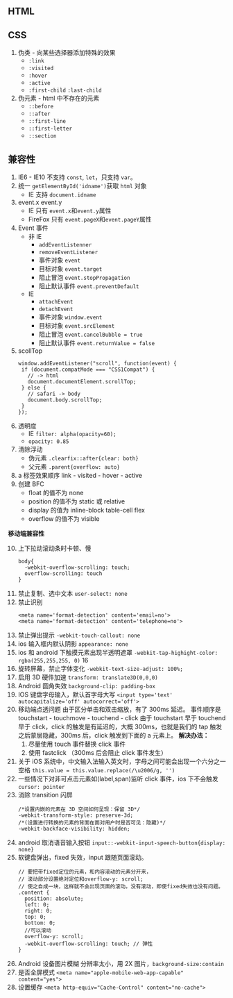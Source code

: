## HTML

## CSS

1. 伪类 - 向某些选择器添加特殊的效果
   - `:link`
   - `:visited`
   - `:hover`
   - `:active`
   - `:first-child` `:last-child`
2. 伪元素 - html 中不存在的元素
   - `::before`
   - `::after`
   - `::first-line`
   - `::first-letter`
   - `::section`

## 兼容性

1. IE6 - IE10 不支持 `const`, `let`，只支持 `var`。
2. 统一 `getElementById('idname')`获取 `html` 对象
   - IE 支持 `document.idname`
3. event.x event.y
   - IE 只有 `event.x`和`event.y`属性
   - FireFox 只有 `event.pageX`和`event.pageY`属性
4. Event 事件
   - 非 IE
     - `addEventListenner`
     - `removeEventListener`
     - 事件对象 `event`
     - 目标对象 `event.target`
     - 阻止冒泡 `event.stopPropagation`
     - 阻止默认事件 `event.preventDefault`
   - IE
     - `attachEvent`
     - `detachEvent`
     - 事件对象 `window.event`
     - 目标对象 `event.srcElement`
     - 阻止冒泡 `event.cancelBubble = true`
     - 阻止默认事件 `event.returnValue = false`
5. scollTop
   ```
   window.addEventListener("scroll", function(event) {
    if (document.compatMode === "CSS1Compat") {
      // -> html
      document.documentElement.scrollTop;
    } else {
      // safari -> body
      document.body.scrollTop;
    }
   });
   ```
6. 透明度
   - IE `filter: alpha(opacity=60);`
   - `opacity: 0.85`
7. 清除浮动
   - 伪元素 `.clearfix::after{clear: both}`
   - 父元素 `.parent{overflow: auto}`
8. a 标签效果顺序
   link - visited - hover - active
9. 创建 BFC
   - float 的值不为 none
   - position 的值不为 static 或 relative
   - display 的值为 inline-block table-cell flex
   - overflow 的值不为 visible

**移动端兼容性**

10. 上下拉动滚动条时卡顿、慢
    ```
    body{
      -webkit-overflow-scrolling: touch;
      overflow-scrolling: touch
    }
    ```
11. 禁止复制、选中文本
    `user-select: none`
12. 禁止识别
    ```
    <meta name='format-detection' content='email=no'>
    <meta name='format-detection' content='telephone=no'>
    ```
13. 禁止弹出提示
    `-webkit-touch-callout: none`
14. ios 输入框内默认阴影
    `appearance: none`
15. ios 和 android 下触摸元素出现半透明遮罩
    `-webkit-tap-highight-color: rgba(255,255,255, 0)`
    16
16. 旋转屏幕，禁止字体变化
    `-webkit-text-size-adjust: 100%;`
17. 启用 3D 硬件加速
    `transform: translate3D(0,0,0)`
18. Android 圆角失效
    `background-clip: padding-box`
19. IOS 键盘字母输入，默认首字母大写
    `<input type='text' autocapitalize='off' autocorrect='off'>`
20. 移动端点透问题
    由于区分单击和双击缩放，有了 300ms 延迟。
    事件顺序是 touchstart - touchmove - touchend - click
    由于 touchstart 早于 touchend 早于 click，click 的触发是有延迟的，大概 300ms，也就是我们的 tap 触发之后蒙层隐藏，300ms 后，click 触发到下面的 a 元素上。
    **解决办法：**
    1.  尽量使用 touch 事件替换 click 事件
    2.  使用 fastclick （300ms 后会阻止 click 事件发生）
21. 关于 iOS 系统中，中文输入法输入英文时，字母之间可能会出现一个六分之一空格
    `this.value = this.value.replace(/\u2006/g, '')`
22. 一些情况下对非可点击元素如(label,span)监听 click 事件，ios 下不会触发
    `cursor: pointer`
23. 消除 transition 闪屏
    ```
    /*设置内嵌的元素在 3D 空间如何呈现：保留 3D*/
    -webkit-transform-style: preserve-3d;
    /*(设置进行转换的元素的背面在面对用户时是否可见：隐藏)*/
    -webkit-backface-visibility: hidden;
    ```
24. android 取消语音输入按钮
    `input::-webkit-input-speech-button{display: none}`
25. 软键盘弹出，fixed 失效，input 跟随页面滚动。
    ```
    // 要把带fixed定位的元素，和内容滚动的元素分开来，
    // 滚动部分设置绝对定位和overflow-y: scroll;
    // 使之自成一块，这样就不会出现页面的滚动。没有滚动，即使fixed失效也没有问题。
    .content {
      position: absolute;
      left: 0;
      right: 0;
      top: 0;
      bottom: 0;
      //可以滚动
      overflow-y: scroll;
      -webkit-overflow-scrolling: touch; // 弹性
    }
    ```
26. Android 设备图片模糊
    分辨率太小，用 2X 图片，`background-size:contain`
27. 是否全屏模式
    `<meta name="apple-mobile-web-app-capable" content="yes">`
28. 设置缓存
    `<meta http-equiv="Cache-Control" content="no-cache">`

